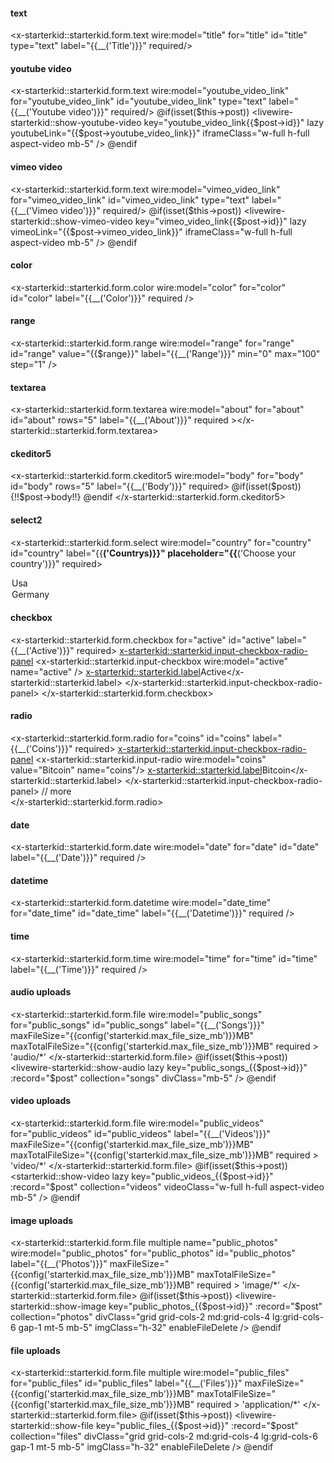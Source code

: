 #### text
<x-starterkid::starterkid.form.text wire:model="title" for="title" id="title" type="text" label="{{__('Title')}}" required/>


#### youtube video
<x-starterkid::starterkid.form.text wire:model="youtube_video_link" for="youtube_video_link" id="youtube_video_link" type="text" label="{{__('Youtube video')}}" required/>
@if(isset($this->post))
<livewire-starterkid::show-youtube-video key="youtube_video_link{{$post->id}}" lazy youtubeLink="{{$post->youtube_video_link}}" iframeClass="w-full h-full aspect-video mb-5" />
@endif


#### vimeo video
<x-starterkid::starterkid.form.text wire:model="vimeo_video_link" for="vimeo_video_link" id="vimeo_video_link" type="text" label="{{__('Vimeo video')}}" required/>
@if(isset($this->post))
<livewire-starterkid::show-vimeo-video key="vimeo_video_link{{$post->id}}" lazy vimeoLink="{{$post->vimeo_video_link}}" iframeClass="w-full h-full aspect-video mb-5" />
@endif


#### color
<x-starterkid::starterkid.form.color wire:model="color" for="color" id="color" label="{{__('Color')}}" required />


#### range
<x-starterkid::starterkid.form.range wire:model="range" for="range" id="range" value="{{$range}}" label="{{__('Range')}}" min="0" max="100" step="1" />


#### textarea
<x-starterkid::starterkid.form.textarea wire:model="about" for="about" id="about" rows="5" label="{{__('About')}}" required ></x-starterkid::starterkid.form.textarea>


#### ckeditor5
<x-starterkid::starterkid.form.ckeditor5 wire:model="body" for="body" id="body" rows="5" label="{{__('Body')}}" required>
@if(isset($post))
{!!$post->body!!}
@endif
</x-starterkid::starterkid.form.ckeditor5>


#### select2
<x-starterkid::starterkid.form.select wire:model="country" for="country" id="country" label="{{__('Countrys)}}" placeholder="{{__('Choose your country')}}" required>
<option value="usa">Usa</option>
<option value="germany">Germany</option>
</x-starterkid::starterkid.form.select>


#### checkbox
<x-starterkid::starterkid.form.checkbox for="active" id="active" label="{{__('Active')}}" required>
<x-starterkid::starterkid.input-checkbox-radio-panel>
<x-starterkid::starterkid.input-checkbox wire:model="active" name="active" />
<x-starterkid::starterkid.label>Active</x-starterkid::starterkid.label>
</x-starterkid::starterkid.input-checkbox-radio-panel>
</x-starterkid::starterkid.form.checkbox>


#### radio
<x-starterkid::starterkid.form.radio for="coins" id="coins" label="{{__('Coins')}}" required>
<x-starterkid::starterkid.input-checkbox-radio-panel>
<x-starterkid::starterkid.input-radio wire:model="coins" value="Bitcoin" name="coins"/>
<x-starterkid::starterkid.label>Bitcoin</x-starterkid::starterkid.label>
</x-starterkid::starterkid.input-checkbox-radio-panel>
// more                    
</x-starterkid::starterkid.form.radio>


#### date
<x-starterkid::starterkid.form.date wire:model="date" for="date" id="date" label="{{__('Date')}}" required />


#### datetime
<x-starterkid::starterkid.form.datetime wire:model="date_time" for="date_time" id="date_time" label="{{__('Datetime')}}" required />


#### time
<x-starterkid::starterkid.form.time wire:model="time" for="time" id="time" label="{{__('Time')}}" required />



#### audio uploads
<x-starterkid::starterkid.form.file wire:model="public_songs" for="public_songs" id="public_songs" label="{{__('Songs')}}" maxFileSize="{{config('starterkid.max_file_size_mb')}}MB" maxTotalFileSize="{{config('starterkid.max_file_size_mb')}}MB" required >
<x-slot name="acceptedFileTypes">
'audio/*'
</x-slot>
</x-starterkid::starterkid.form.file>
@if(isset($this->post))
<livewire-starterkid::show-audio lazy key="public_songs_{{$post->id}}" :record="$post" collection="songs" divClass="mb-5" />
@endif


#### video uploads
 <x-starterkid::starterkid.form.file wire:model="public_videos" for="public_videos" id="public_videos" label="{{__('Videos')}}" maxFileSize="{{config('starterkid.max_file_size_mb')}}MB" maxTotalFileSize="{{config('starterkid.max_file_size_mb')}}MB" required >
<x-slot name="acceptedFileTypes">
'video/*'
</x-slot>
</x-starterkid::starterkid.form.file>
@if(isset($this->post))
<starterkid::show-video lazy key="public_videos_{{$post->id}}" :record="$post" collection="videos" videoClass="w-full h-full aspect-video mb-5" />
@endif


#### image uploads
<x-starterkid::starterkid.form.file multiple name="public_photos" wire:model="public_photos" for="public_photos" id="public_photos" label="{{__('Photos')}}" maxFileSize="{{config('starterkid.max_file_size_mb')}}MB" maxTotalFileSize="{{config('starterkid.max_file_size_mb')}}MB" required >
<x-slot name="acceptedFileTypes">
'image/*'
</x-slot>
</x-starterkid::starterkid.form.file>
@if(isset($this->post))
<livewire-starterkid::show-image key="public_photos_{{$post->id}}" :record="$post" collection="photos" divClass="grid grid-cols-2 md:grid-cols-4 lg:grid-cols-6 gap-1 mt-5 mb-5" imgClass="h-32" enableFileDelete />
@endif


#### file uploads
<x-starterkid::starterkid.form.file multiple wire:model="public_files" for="public_files" id="public_files" label="{{__('Files')}}" maxFileSize="{{config('starterkid.max_file_size_mb')}}MB" maxTotalFileSize="{{config('starterkid.max_file_size_mb')}}MB" required >
<x-slot name="acceptedFileTypes">
'application/*'
</x-slot>
</x-starterkid::starterkid.form.file>
@if(isset($this->post))
<livewire-starterkid::show-file key="public_files_{{$post->id}}" :record="$post" collection="files" divClass="grid grid-cols-2 md:grid-cols-4 lg:grid-cols-6 gap-1 mt-5 mb-5" imgClass="h-32" enableFileDelete />
@endif
